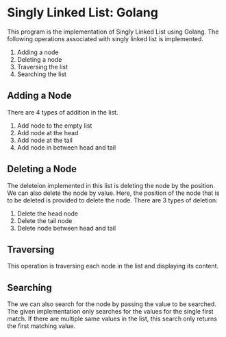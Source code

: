 # Singly Linked List: Golang

This program is the implementation of Singly Linked List using Golang. The following operations associated with singly linked list is implemented.

1. Adding a node
2. Deleting a node
3. Traversing the list
3. Searching the list

## Adding a Node 

There are 4 types of addition in the list.

1. Add node to the empty list
2. Add node at the head 
3. Add node at the tail
4. Add node in between head and tail

## Deleting a Node

The deleteion implemented in this list is deleting the node by the position. We can also delete the node by value. Here, the position of the node that is to be deleted is provided to delete the node. There are 3 types of deletion:

1. Delete the head node
2. Delete the tail node
3. Delete node between head and tail

## Traversing 

This operation is traversing each node in the list and displaying its content. 

## Searching 

The we can also search for the node by passing the value to be searched. The given implementation only searches for the values for the single first match. If there are multiple same values in the list, this search only returns the first matching value.
